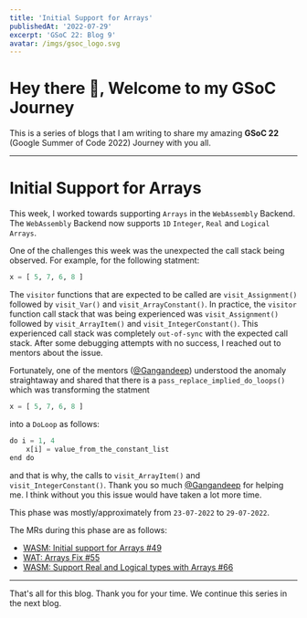 ```yaml
---
title: 'Initial Support for Arrays'
publishedAt: '2022-07-29'
excerpt: 'GSoC 22: Blog 9'
avatar: /imgs/gsoc_logo.svg
---
```

# Hey there 🤗, Welcome to my GSoC Journey

This is a series of blogs that I am writing to share my amazing **GSoC 22** (Google Summer of Code 2022) Journey with you all.

---

# Initial Support for Arrays

This week, I worked towards supporting `Arrays` in the `WebAssembly` Backend.
The `WebAssembly` Backend now supports `1D` `Integer`, `Real` and `Logical` `Arrays`.

One of the challenges this week was the unexpected the call stack being observed.
For example, for the following statment:
``` python
x = [ 5, 7, 6, 8 ]
```

The `visitor` functions that are expected to be called are `visit_Assignment()` followed by `visit_Var()` and `visit_ArrayConstant()`.
In practice, the `visitor` function call stack that was being experienced was `visit_Assignment()` followed by `visit_ArrayItem()` and `visit_IntegerConstant()`.
This experienced call stack was completely `out-of-sync` with the expected call stack.
After some debugging attempts with no success, I reached out to mentors about the issue.

Fortunately, one of the mentors ([@Gangandeep](https://github.com/czgdp1807)) understood the anomaly straightaway and shared that
there is a `pass_replace_implied_do_loops()` which was transforming the statment

``` python
x = [ 5, 7, 6, 8 ]
```

into a `DoLoop` as follows:

``` python
do i = 1, 4
    x[i] = value_from_the_constant_list
end do
```

and that is why, the calls to `visit_ArrayItem()` and `visit_IntegerConstant()`.
Thank you so much [@Gangandeep](https://github.com/czgdp1807) for helping me.
I think without you this issue would have taken a lot more time.

This phase was mostly/approximately from `23-07-2022` to `29-07-2022`.

The MRs during this phase are as follows:
- [WASM: Initial support for Arrays #49](https://github.com/lfortran/lfortran/pull/49)
- [WAT: Arrays Fix #55](https://github.com/lfortran/lfortran/pull/55)
- [WASM: Support Real and Logical types with Arrays #66](https://github.com/lfortran/lfortran/pull/66)

---

That's all for this blog. Thank you for your time. We continue this series in the next blog.
